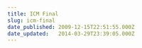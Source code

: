 ```yaml
---
title: ICM Final
slug: icm-final
date_published: 2009-12-15T22:51:55.000Z
date_updated:   2014-03-29T23:39:05.000Z
---
```



